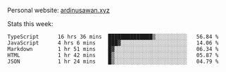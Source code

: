 Personal website: [ardinusawan.xyz](https://ardinusawan.xyz)

Stats this week:
<!--START_SECTION:waka-->

```text
TypeScript      16 hrs 36 mins  ██████████████▒░░░░░░░░░░   56.84 %
JavaScript      4 hrs 6 mins    ███▓░░░░░░░░░░░░░░░░░░░░░   14.06 %
Markdown        1 hr 51 mins    █▓░░░░░░░░░░░░░░░░░░░░░░░   06.34 %
HTML            1 hr 42 mins    █▒░░░░░░░░░░░░░░░░░░░░░░░   05.87 %
JSON            1 hr 24 mins    █▒░░░░░░░░░░░░░░░░░░░░░░░   04.79 %
```

<!--END_SECTION:waka-->
